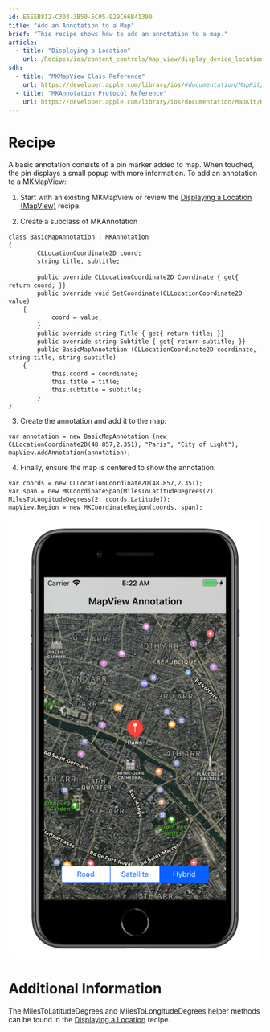 ```yaml
---
id: E5EEB812-C303-3B50-5C05-929C66B41390
title: "Add an Annotation to a Map"
brief: "This recipe shows how to add an annotation to a map."
article:
  - title: "Displaying a Location" 
    url: /Recipes/ios/content_controls/map_view/display_device_location
sdk:
  - title: "MKMapView Class Reference" 
    url: https://developer.apple.com/library/ios/#documentation/MapKit/Reference/MKMapView_Class/MKMapView/MKMapView.html
  - title: "MKAnnotation Protocol Reference" 
    url: https://developer.apple.com/library/ios/documentation/MapKit/Reference/MKAnnotation_Protocol/
---
```


<a name="Recipe" class="injected"></a>


# Recipe

A basic annotation consists of a pin marker added to map. When touched, the
pin displays a small popup with more information. To add an annotation to a
MKMapView:

1. Start with an existing MKMapView or review the  [Displaying a Location (MapView)](https://developer.xamarin.com/Recipes/ios/content_controls/map_view/display_a_location) recipe.

<ol start="2">
	<li>Create a subclass of MKAnnotation</li>
</ol>


```
class BasicMapAnnotation : MKAnnotation
{
        CLLocationCoordinate2D coord;
        string title, subtitle;

        public override CLLocationCoordinate2D Coordinate { get{ return coord; }}
        public override void SetCoordinate(CLLocationCoordinate2D value) 
	{
            coord = value;
        }
        public override string Title { get{ return title; }}
        public override string Subtitle { get{ return subtitle; }}
        public BasicMapAnnotation (CLLocationCoordinate2D coordinate, string title, string subtitle) 
	{
            this.coord = coordinate;
            this.title = title;
            this.subtitle = subtitle;
        }
}
```

<ol start="3">
	<li>Create the annotation and add it to the map: </li>
</ol>


```
var annotation = new BasicMapAnnotation (new CLLocationCoordinate2D(48.857,2.351), "Paris", "City of Light");
mapView.AddAnnotation(annotation);
```

<ol start="4">
	<li>Finally, ensure the map is centered to show the annotation:</li>
</ol>


```
var coords = new CLLocationCoordinate2D(48.857,2.351);
var span = new MKCoordinateSpan(MilesToLatitudeDegrees(2), MilesToLongitudeDegress(2, coords.Latitude));
mapView.Region = new MKCoordinateRegion(coords, span);
```

 ![](Images/MapAnnotation.png)

 <a name="Additional_Information" class="injected"></a>


# Additional Information

The MilesToLatitudeDegrees and MilesToLongitudeDegrees helper methods can be
found in the [Displaying a Location](/Recipes/ios/content_controls/map_view/display_device_location) recipe.

